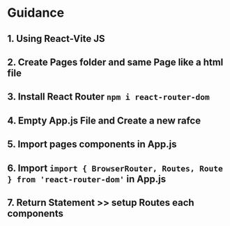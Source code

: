 # Guidance

## 1. Using React-Vite JS

## 2. Create Pages folder and same Page like a html file

## 3. Install React Router `npm i react-router-dom`

## 4. Empty App.js File and Create a new rafce

## 5. Import pages components in App.js

## 6. Import `import { BrowserRouter, Routes, Route } from 'react-router-dom'` in App.js

## 7. Return Statement >> setup Routes each components
